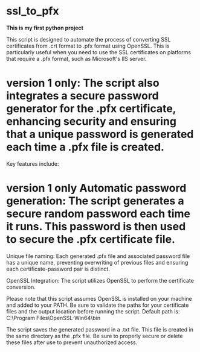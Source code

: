 # ssl_to_pfx

**This is my first python project**

This script is designed to automate the process of converting SSL certificates from .crt format to .pfx format using OpenSSL. This is particularly useful when you need to use the SSL certificates on platforms that require a .pfx format, such as Microsoft's IIS server.

# version 1 only: The script also integrates a secure password generator for the .pfx certificate, enhancing security and ensuring that a unique password is generated each time a .pfx file is created.

Key features include:

# version 1 only Automatic password generation: The script generates a secure random password each time it runs. This password is then used to secure the .pfx certificate file.

Unique file naming: Each generated .pfx file and associated password file has a unique name, preventing overwriting of previous files and ensuring each certificate-password pair is distinct.

OpenSSL Integration: The script utilizes OpenSSL to perform the certificate conversion.

Please note that this script assumes OpenSSL is installed on your machine and added to your PATH. Be sure to validate the paths for your certificate files and the output location before running the script. Default path is: C:\Program Files\OpenSSL-Win64\bin

The script saves the generated password in a .txt file. This file is created in the same directory as the .pfx file. Be sure to properly secure or delete these files after use to prevent unauthorized access.
